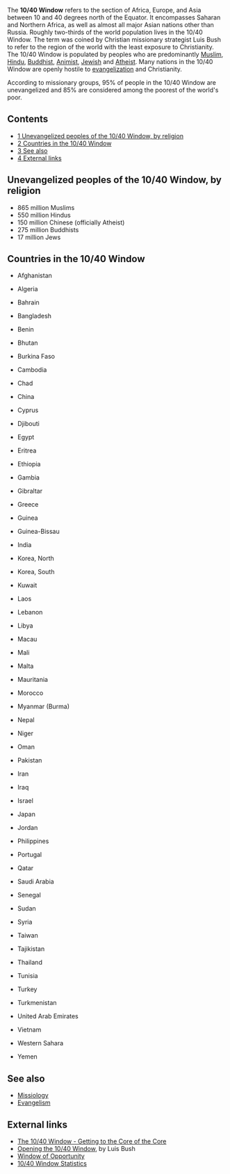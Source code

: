 The **10/40 Window** refers to the section of Africa, Europe, and
Asia between 10 and 40 degrees north of the Equator. It encompasses
Saharan and Northern Africa, as well as almost all major Asian
nations other than Russia. Roughly two-thirds of the world
population lives in the 10/40 Window. The term was coined by
Christian missionary strategist Luis Bush to refer to the region of
the world with the least exposure to Christianity. The 10/40 Window
is populated by peoples who are predominantly
[Muslim](/Islam "Islam"), [Hindu](/Hinduism "Hinduism"),
[Buddhist](/Buddhism "Buddhism"),
[Animist](/index.php?title=Animism&action=edit&redlink=1 "Animism (page does not exist)"),
[Jewish](/Judaism "Judaism") and [Atheist](/Atheism "Atheism").
Many nations in the 10/40 Window are openly hostile to
[evangelization](/Evangelism "Evangelism") and Christianity.

According to missionary groups, 95% of people in the 10/40 Window
are unevangelized and 85% are considered among the poorest of the
world's poor.

## Contents

-   [1 Unevangelized peoples of the 10/40 Window, by religion](#Unevangelized_peoples_of_the_10.2F40_Window.2C_by_religion)
-   [2 Countries in the 10/40 Window](#Countries_in_the_10.2F40_Window)
-   [3 See also](#See_also)
-   [4 External links](#External_links)

## Unevangelized peoples of the 10/40 Window, by religion

-   865 million Muslims
-   550 million Hindus
-   150 million Chinese (officially Atheist)
-   275 million Buddhists
-   17 million Jews

## Countries in the 10/40 Window

-   Afghanistan
-   Algeria
-   Bahrain
-   Bangladesh
-   Benin
-   Bhutan
-   Burkina Faso
-   Cambodia
-   Chad
-   China
-   Cyprus
-   Djibouti
-   Egypt
-   Eritrea
-   Ethiopia
-   Gambia
-   Gibraltar
-   Greece
-   Guinea
-   Guinea-Bissau

-   India
-   Korea, North
-   Korea, South
-   Kuwait
-   Laos
-   Lebanon
-   Libya
-   Macau
-   Mali
-   Malta
-   Mauritania
-   Morocco
-   Myanmar (Burma)
-   Nepal
-   Niger
-   Oman
-   Pakistan
-   Iran
-   Iraq
-   Israel

-   Japan
-   Jordan
-   Philippines
-   Portugal
-   Qatar
-   Saudi Arabia
-   Senegal
-   Sudan
-   Syria
-   Taiwan
-   Tajikistan
-   Thailand
-   Tunisia
-   Turkey
-   Turkmenistan
-   United Arab Emirates
-   Vietnam
-   Western Sahara
-   Yemen

## See also

-   [Missiology](/Missiology "Missiology")
-   [Evangelism](/Evangelism "Evangelism")

## External links

-   [The 10/40 Window - Getting to the Core of the Core](http://www.ad2000.org/1040broc.htm)
-   [Opening the 10/40 Window](http://www.heartofgod.com/editions/1995_Fall/opening_the_1040_window.htm),
    by Luis Bush
-   [Window of Opportunity](http://www.1040window.org)
-   [10/40 Window Statistics](http://home.snu.edu/~hculbert.fs/1040.htm)



